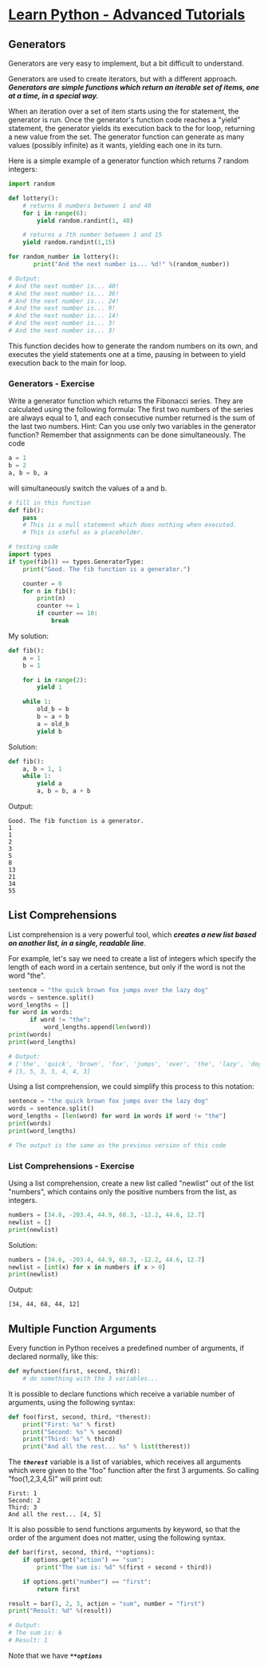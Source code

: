 # [Learn Python - Advanced Tutorials](https://www.learnpython.org/)

## Generators

Generators are very easy to implement, but a bit difficult to understand.

Generators are used to create iterators, but with a different approach. **_Generators are simple functions which return an iterable set of items, one at a time, in a special way._**

When an iteration over a set of item starts using the for statement, the generator is run. Once the generator's function code reaches a "yield" statement, the generator yields its execution back to the for loop, returning a new value from the set. The generator function can generate as many values (possibly infinite) as it wants, yielding each one in its turn.

Here is a simple example of a generator function which returns 7 random integers:
```python
import random

def lottery():
    # returns 6 numbers between 1 and 40
    for i in range(6):
        yield random.randint(1, 40)

    # returns a 7th number between 1 and 15
    yield random.randint(1,15)

for random_number in lottery():
       print("And the next number is... %d!" %(random_number))

# Output:
# And the next number is... 40!
# And the next number is... 36!
# And the next number is... 24!
# And the next number is... 9!
# And the next number is... 14!
# And the next number is... 3!
# And the next number is... 3!
```

This function decides how to generate the random numbers on its own, and executes the yield statements one at a time, pausing in between to yield execution back to the main for loop.

### Generators - Exercise

Write a generator function which returns the Fibonacci series. They are calculated using the following formula: The first two numbers of the series are always equal to 1, and each consecutive number returned is the sum of the last two numbers. Hint: Can you use only two variables in the generator function? Remember that assignments can be done simultaneously. The code
```python
a = 1
b = 2
a, b = b, a
```
will simultaneously switch the values of a and b.

```python
# fill in this function
def fib():
    pass
    # This is a null statement which does nothing when executed.
    # This is useful as a placeholder.

# testing code
import types
if type(fib()) == types.GeneratorType:
    print("Good. The fib function is a generator.")

    counter = 0
    for n in fib():
        print(n)
        counter += 1
        if counter == 10:
            break
```

My solution:
```python
def fib():
    a = 1
    b = 1

    for i in range(2):
        yield 1

    while 1:
        old_b = b
        b = a + b
        a = old_b
        yield b
```

Solution:
```python
def fib():
    a, b = 1, 1
    while 1:
        yield a
        a, b = b, a + b
```

Output:
```
Good. The fib function is a generator.
1
1
2
3
5
8
13
21
34
55
```

## List Comprehensions

List comprehension is a very powerful tool, which **_creates a new list based on another list, in a single, readable line_**.

For example, let's say we need to create a list of integers which specify the length of each word in a certain sentence, but only if the word is not the word "the".

```python
sentence = "the quick brown fox jumps over the lazy dog"
words = sentence.split()
word_lengths = []
for word in words:
      if word != "the":
          word_lengths.append(len(word))
print(words)
print(word_lengths)

# Output:
# ['the', 'quick', 'brown', 'fox', 'jumps', 'over', 'the', 'lazy', 'dog']
# [5, 5, 3, 5, 4, 4, 3]
```

Using a list comprehension, we could simplify this process to this notation:
```python
sentence = "the quick brown fox jumps over the lazy dog"
words = sentence.split()
word_lengths = [len(word) for word in words if word != "the"]
print(words)
print(word_lengths)

# The output is the same as the previous version of this code
```

### List Comprehensions - Exercise

Using a list comprehension, create a new list called "newlist" out of the list "numbers", which contains only the positive numbers from the list, as integers.

```python
numbers = [34.6, -203.4, 44.9, 68.3, -12.2, 44.6, 12.7]
newlist = []
print(newlist)
```

Solution:
```python
numbers = [34.6, -203.4, 44.9, 68.3, -12.2, 44.6, 12.7]
newlist = [int(x) for x in numbers if x > 0]
print(newlist)
```

Output:
```
[34, 44, 68, 44, 12]
```

## Multiple Function Arguments

Every function in Python receives a predefined number of arguments, if declared normally, like this:
```python
def myfunction(first, second, third):
    # do something with the 3 variables...
```

It is possible to declare functions which receive a variable number of arguments, using the following syntax:
```python
def foo(first, second, third, *therest):
    print("First: %s" % first)
    print("Second: %s" % second)
    print("Third: %s" % third)
    print("And all the rest... %s" % list(therest))
```

The **_`therest`_** variable is a list of variables, which receives all arguments which were given to the "foo" function after the first 3 arguments. So calling "foo(1,2,3,4,5)" will print out:
```
First: 1
Second: 2
Third: 3
And all the rest... [4, 5]
```

It is also possible to send functions arguments by keyword, so that the order of the argument does not matter, using the following syntax.
```python
def bar(first, second, third, **options):
    if options.get("action") == "sum":
        print("The sum is: %d" %(first + second + third))

    if options.get("number") == "first":
        return first

result = bar(1, 2, 3, action = "sum", number = "first")
print("Result: %d" %(result))

# Output:
# The sum is: 6
# Result: 1
```
Note that we have **_`**options`_**

